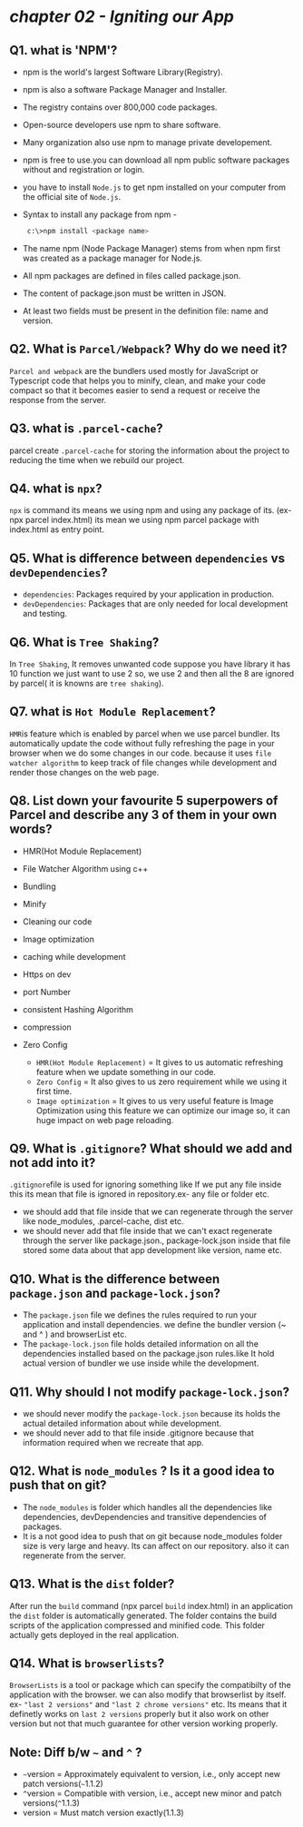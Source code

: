 
# _chapter 02 - Igniting our App_ 

## Q1. what is 'NPM'?
- npm is the world's largest Software Library(Registry).

- npm is also a software Package Manager and Installer.

- The registry contains over 800,000 code packages.

- Open-source developers use npm to share software.

- Many organization also use npm to manage private developement.

- npm is free to use.you can download all npm public software packages without and registration or login.

- you have to install `Node.js` to get npm installed on your computer from the official site of `Node.js`.

- Syntax to install any package from npm -
  ```bash
   c:\>npm install <package name>
  ```
- The name npm (Node Package Manager) stems from when npm first was created as a package manager for Node.js.

- All npm packages are defined in files called package.json.

- The content of package.json must be written in JSON.

- At least two fields must be present in the definition file: name and version.


## Q2. What is `Parcel/Webpack`? Why do we need it?
`Parcel and webpack` are the bundlers used mostly for JavaScript or Typescript code that helps you to minify, clean, and make your code compact so that 	 it becomes easier to send a request or receive the response from the server.

## Q3. what is `.parcel-cache`?
parcel create `.parcel-cache` for storing the information about the project to reducing the time when we rebuild our project.

## Q4. what is `npx`?

`npx` is command its means we using npm and using any package of its. (ex- npx parcel index.html) its mean we using npm parcel package with index.html as entry point.

## Q5. What is difference between `dependencies` vs `devDependencies`?
- `dependencies`: Packages required by your application in production.
- `devDependencies`: Packages that are only needed for local development and testing.

## Q6. What is `Tree Shaking`?
In `Tree Shaking`, It removes unwanted code suppose you have library it has 10 function we just want to use 2 so, we use 2 and then all the 8 are ignored by parcel( it is knowns are `tree shaking`).

## Q7. what is `Hot Module Replacement`?
`HMR`is feature which is enabled by parcel when we use parcel bundler. Its automatically update the code without fully refreshing the page in your browser when we do some changes in our code. because it uses `file watcher algorithm` to keep track of file changes while development and render those changes on the web page.

## Q8. List down your favourite 5 superpowers of Parcel and describe any 3 of them in your own words?
- HMR(Hot Module Replacement)
- File Watcher Algorithm using c++
- Bundling
- Minify
- Cleaning our code
- Image optimization
- caching while development 
- Https on dev
- port Number
- consistent Hashing Algorithm
- compression
- Zero Config

	 - `HMR(Hot Module Replacement)` = It gives to us automatic refreshing feature when we update something in our code.
	 - `Zero Config` = It also gives to us zero requirement while we using it first time.
	 - `Image optimization` = It gives to us very useful feature is Image Optimization using this feature we can optimize our image so, it can huge impact on web page reloading.

## Q9. What is `.gitignore`? What should we add and not add into it?
`.gitignore`file is used for ignoring something like If we put any file inside this its mean that file is ignored in repository.ex- any file or folder etc.
- we should add that file inside that we can regenerate through the server like node_modules, .parcel-cache, dist etc.
- we should never add that file inside that we can't  exact regenerate through the server like package.json., package-lock.json  inside that file stored some data about that app development like version, name etc.

## Q10. What is the difference between `package.json` and `package-lock.json`?
- The `package.json` file we defines the rules required to run your application and install dependencies. we define the bundler version (~ and ^ ) and browserList etc.
- The `package-lock.json` file holds detailed information on all the dependencies installed based on the package.json rules.like It hold actual version of bundler we use inside while the development.

## Q11. Why should I not modify `package-lock.json`?
- we should never modify the `package-lock.json` because its holds the actual detailed information about while development.
- we should never add to that file inside .gitignore because that information required when we recreate that app.

## Q12. What is `node_modules` ? Is it a good idea to push that on git?
- The `node_modules` is folder which handles all the dependencies like dependencies, devDependencies and transitive dependencies of packages.
- It is a not good idea to push that on git because node_modules folder size is very large and heavy. Its can affect on our repository. also it can regenerate from the server.

## Q13. What is the `dist` folder?
After run the `build` command (npx parcel `build` index.html) in an application the `dist` folder is automatically generated. The folder contains the build scripts of the application compressed and minified code. This folder actually gets deployed in the real application.

## Q14. What is `browserlists`?
`BrowserLists` is a tool or package which can specify the compatibilty of the application with the browser. we can also modify that browserlist by itself. ex- `"last 2 versions"` and `"last 2 chrome versions"` etc. Its means that it definetly works on `last 2 versions` properly but it also work on other version but not that much guarantee for other version working properly.

## Note: Diff b/w `~` and `^` ?
- `~`version = 	Approximately equivalent to version, i.e., only accept new patch versions(`~`1.1.2)
- `^`version =	Compatible with version, i.e., accept new minor and patch versions(`^`1.1.3)
- version  =   Must match version exactly(1.1.3)




















 







